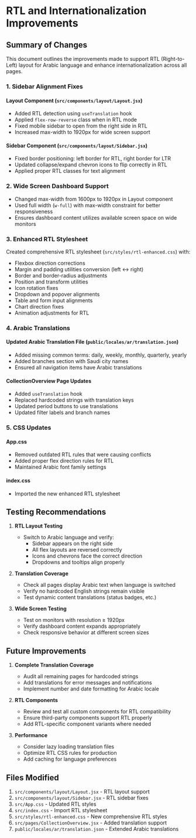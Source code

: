 # RTL and Internationalization Improvements

## Summary of Changes

This document outlines the improvements made to support RTL (Right-to-Left) layout for Arabic language and enhance internationalization across all pages.

### 1. **Sidebar Alignment Fixes**

#### Layout Component (`src/components/layout/Layout.jsx`)
- Added RTL detection using `useTranslation` hook
- Applied `flex-row-reverse` class when in RTL mode
- Fixed mobile sidebar to open from the right side in RTL
- Increased max-width to 1920px for wide screen support

#### Sidebar Component (`src/components/layout/Sidebar.jsx`)
- Fixed border positioning: left border for RTL, right border for LTR
- Updated collapse/expand chevron icons to flip correctly in RTL
- Applied proper RTL classes for text alignment

### 2. **Wide Screen Dashboard Support**

- Changed max-width from 1600px to 1920px in Layout component
- Used full width (`w-full`) with max-width constraint for better responsiveness
- Ensures dashboard content utilizes available screen space on wide monitors

### 3. **Enhanced RTL Stylesheet**

Created comprehensive RTL stylesheet (`src/styles/rtl-enhanced.css`) with:
- Flexbox direction corrections
- Margin and padding utilities conversion (left ↔ right)
- Border and border-radius adjustments
- Position and transform utilities
- Icon rotation fixes
- Dropdown and popover alignments
- Table and form input alignments
- Chart direction fixes
- Animation adjustments for RTL

### 4. **Arabic Translations**

#### Updated Arabic Translation File (`public/locales/ar/translation.json`)
- Added missing common terms: daily, weekly, monthly, quarterly, yearly
- Added branches section with Saudi city names
- Ensured all navigation items have Arabic translations

#### CollectionOverview Page Updates
- Added `useTranslation` hook
- Replaced hardcoded strings with translation keys
- Updated period buttons to use translations
- Updated filter labels and branch names

### 5. **CSS Updates**

#### App.css
- Removed outdated RTL rules that were causing conflicts
- Added proper flex direction rules for RTL
- Maintained Arabic font family settings

#### index.css
- Imported the new enhanced RTL stylesheet

## Testing Recommendations

1. **RTL Layout Testing**
   - Switch to Arabic language and verify:
     - Sidebar appears on the right side
     - All flex layouts are reversed correctly
     - Icons and chevrons face the correct direction
     - Dropdowns and tooltips align properly

2. **Translation Coverage**
   - Check all pages display Arabic text when language is switched
   - Verify no hardcoded English strings remain visible
   - Test dynamic content translations (status badges, etc.)

3. **Wide Screen Testing**
   - Test on monitors with resolution ≥ 1920px
   - Verify dashboard content expands appropriately
   - Check responsive behavior at different screen sizes

## Future Improvements

1. **Complete Translation Coverage**
   - Audit all remaining pages for hardcoded strings
   - Add translations for error messages and notifications
   - Implement number and date formatting for Arabic locale

2. **RTL Components**
   - Review and test all custom components for RTL compatibility
   - Ensure third-party components support RTL properly
   - Add RTL-specific component variants where needed

3. **Performance**
   - Consider lazy loading translation files
   - Optimize RTL CSS rules for production
   - Add caching for language preferences

## Files Modified

1. `src/components/layout/Layout.jsx` - RTL layout support
2. `src/components/layout/Sidebar.jsx` - RTL sidebar fixes
3. `src/App.css` - Updated RTL styles
4. `src/index.css` - Import RTL stylesheet
5. `src/styles/rtl-enhanced.css` - New comprehensive RTL styles
6. `src/pages/CollectionOverview.jsx` - Added translation support
7. `public/locales/ar/translation.json` - Extended Arabic translations